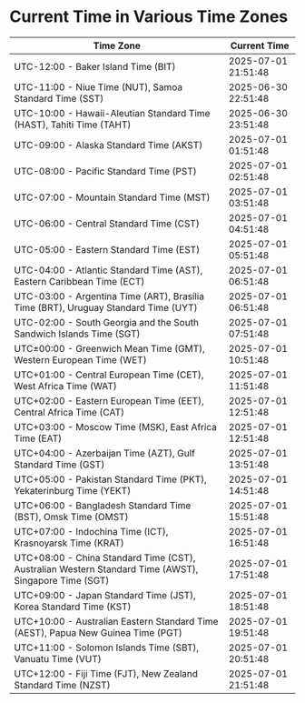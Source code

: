 # Current Time in Various Time Zones

| Time Zone | Current Time |
|-----------|--------------|
| UTC-12:00 - Baker Island Time (BIT) | 2025-07-01 21:51:48 |
| UTC-11:00 - Niue Time (NUT), Samoa Standard Time (SST) | 2025-06-30 22:51:48 |
| UTC-10:00 - Hawaii-Aleutian Standard Time (HAST), Tahiti Time (TAHT) | 2025-06-30 23:51:48 |
| UTC-09:00 - Alaska Standard Time (AKST) | 2025-07-01 01:51:48 |
| UTC-08:00 - Pacific Standard Time (PST) | 2025-07-01 02:51:48 |
| UTC-07:00 - Mountain Standard Time (MST) | 2025-07-01 03:51:48 |
| UTC-06:00 - Central Standard Time (CST) | 2025-07-01 04:51:48 |
| UTC-05:00 - Eastern Standard Time (EST) | 2025-07-01 05:51:48 |
| UTC-04:00 - Atlantic Standard Time (AST), Eastern Caribbean Time (ECT) | 2025-07-01 06:51:48 |
| UTC-03:00 - Argentina Time (ART), Brasília Time (BRT), Uruguay Standard Time (UYT) | 2025-07-01 06:51:48 |
| UTC-02:00 - South Georgia and the South Sandwich Islands Time (SGT) | 2025-07-01 07:51:48 |
| UTC±00:00 - Greenwich Mean Time (GMT), Western European Time (WET) | 2025-07-01 10:51:48 |
| UTC+01:00 - Central European Time (CET), West Africa Time (WAT) | 2025-07-01 11:51:48 |
| UTC+02:00 - Eastern European Time (EET), Central Africa Time (CAT) | 2025-07-01 12:51:48 |
| UTC+03:00 - Moscow Time (MSK), East Africa Time (EAT) | 2025-07-01 12:51:48 |
| UTC+04:00 - Azerbaijan Time (AZT), Gulf Standard Time (GST) | 2025-07-01 13:51:48 |
| UTC+05:00 - Pakistan Standard Time (PKT), Yekaterinburg Time (YEKT) | 2025-07-01 14:51:48 |
| UTC+06:00 - Bangladesh Standard Time (BST), Omsk Time (OMST) | 2025-07-01 15:51:48 |
| UTC+07:00 - Indochina Time (ICT), Krasnoyarsk Time (KRAT) | 2025-07-01 16:51:48 |
| UTC+08:00 - China Standard Time (CST), Australian Western Standard Time (AWST), Singapore Time (SGT) | 2025-07-01 17:51:48 |
| UTC+09:00 - Japan Standard Time (JST), Korea Standard Time (KST) | 2025-07-01 18:51:48 |
| UTC+10:00 - Australian Eastern Standard Time (AEST), Papua New Guinea Time (PGT) | 2025-07-01 19:51:48 |
| UTC+11:00 - Solomon Islands Time (SBT), Vanuatu Time (VUT) | 2025-07-01 20:51:48 |
| UTC+12:00 - Fiji Time (FJT), New Zealand Standard Time (NZST) | 2025-07-01 21:51:48 |
